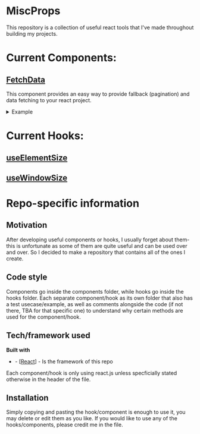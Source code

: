 # MiscProps

This repository is a collection of useful react tools that I've made throughout building my projects.

# Current Components:

## [FetchData](components/fetchdata)

This component provides an easy way to provide fallback (pagination) and data fetching to your react project.

<details>
  <summary>Example</summary>

    ```JSX
    // Where Page is a component
    // https://randomuser.me/api is the data to fetch
    <Data
    Display={Page}
    Fallback={<h1>Custom Fallback!</h1>}
    whereToFetch="https://randomuser.me/api"
    dummyProp={"testing!"}
    objTest={{firstOne: 1, secondOne: 2}}
    />
    // For the example, https://randomuser.me/api" returns the object:
    // {firstName: "Zack", lastName: "Santana"}
    ```

    While the component loads, the "Fallback" will render.
    Upon loading, "Page" will render **with** the following prop structure:

    ```javascript
    {
        data: {
            firstName: "Zack",
            lastName: "Santana"
        },
        dummyProp: "testing!",
        objTest: {
            firstOne: 1,
            secondOne: 2
        }
    }
    ```

</details>

# Current Hooks:

## [useElementSize](hooks/elementSize)

## [useWindowSize](hooks/windowSize)

# Repo-specific information

## Motivation

After developing useful components or hooks, I usually forget about them- this is unfortunate as some of them are quite useful and can be used over and over. So I decided to make a repository that contains all of the ones I create.

## Code style

Components go inside the components folder, while hooks go inside the hooks folder. Each separate component/hook as its own folder that also has a test usecase/example, as well as comments alongside the code (if not there, TBA for that specific one) to understand why certain methods are used for the component/hook.

## Tech/framework used

<b>Built with</b>

<ul>
<li>- [<a href="https://reactjs.org/">React</a>] - Is the framework of this repo</li>
</ul>

Each component/hook is only using react.js unless specficially stated otherwise in the header of the file.

## Installation

Simply copying and pasting the hook/component is enough to use it, you may delete or edit them as you like.
If you would like to use any of the hooks/components, please credit me in the file.
